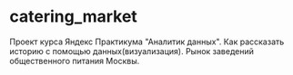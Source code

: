 # catering_market
Проект курса Яндекс Практикума "Аналитик данных". Как рассказать историю с помощью данных(визуализация). Рынок заведений общественного питания Москвы.
